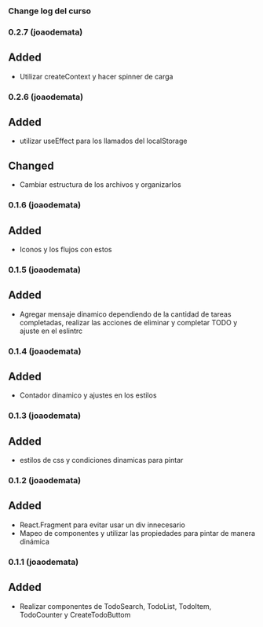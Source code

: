 ### Change log del curso

### 0.2.7 (joaodemata)

## Added

- Utilizar createContext y hacer spinner de carga

### 0.2.6 (joaodemata)

## Added

- utilizar useEffect para los llamados del localStorage

## Changed

- Cambiar estructura de los archivos y organizarlos

### 0.1.6 (joaodemata)

## Added

- Iconos y los flujos con estos

### 0.1.5 (joaodemata)

## Added

- Agregar mensaje dinamico dependiendo de la cantidad de tareas completadas, realizar las acciones de eliminar y completar TODO y ajuste en el eslintrc

### 0.1.4 (joaodemata)

## Added

- Contador dinamico y ajustes en los estilos

### 0.1.3 (joaodemata)

## Added

- estilos de css y condiciones dinamicas para pintar

### 0.1.2 (joaodemata)

## Added

- React.Fragment para evitar usar un div innecesario
- Mapeo de componentes y utilizar las propiedades para pintar de manera dinámica

### 0.1.1 (joaodemata)

## Added

- Realizar componentes de TodoSearch, TodoList, TodoItem, TodoCounter y CreateTodoButtom
